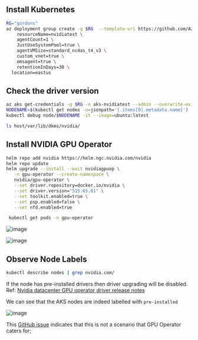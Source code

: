 

## Install Kubernetes

```bash
RG="gordons"
az deployment group create -g $RG  --template-uri https://github.com/Azure/AKS-Construction/releases/download/0.9.9/main.json --parameters \
	resourceName=nvidiatest \
	agentCount=1 \
	JustUseSystemPool=true \
	agentVMSize=standard_nc4as_t4_v3 \
	custom_vnet=true \
	omsagent=true \
	retentionInDays=30 \
  location=eastus
```
  
## Check the driver version

```bash
az aks get-credentials -g $RG -n aks-nvidiatest --admin --overwrite-existing
NODENAME=$(kubectl get nodes -o=jsonpath='{.items[0].metadata.name}')
kubectl debug node/$NODENAME -it --image=ubuntu:latest

ls host/var/lib/dkms/nvidia/
```

## Install NVIDIA GPU Operator

```bash
helm repo add nvidia https://helm.ngc.nvidia.com/nvidia
helm repo update
helm upgrade --install --wait nvidiagpuop \
   -n gpu-operator --create-namespace \
   nvidia/gpu-operator \
   --set driver.repository=docker.io/nvidia \
   --set driver.version="515.65.01" \
   --set toolkit.enabled=true \
   --set psp.enabled=false \
   --set nfd.enabled=true

 kubectl get pods -n gpu-operator
 ```
 
 ![image](https://user-images.githubusercontent.com/17914476/219662036-c565fbfa-3a98-48b9-8219-2b28ab9acb4b.png)

![image](https://user-images.githubusercontent.com/17914476/219662712-215de4ef-0a7d-4a4c-9abd-9b2765ac07b1.png)


## Observe Node Labels

```bash
kubectl describe nodes | grep nvidia.com/
```

If the node has pre-installed drivers then driver upgrading will be disabled. Ref: [Nvidia datacenter GPU operator driver release notes](https://docs.nvidia.com/datacenter/cloud-native/gpu-operator/release-notes.html#id19)

We can see that the AKS nodes are indeed labelled with `pre-installed`

![image](https://user-images.githubusercontent.com/17914476/219664990-56aeacc0-87c4-4172-887d-1a285c828179.png)

This [GitHub issue](https://github.com/NVIDIA/gpu-operator/issues/476) indicates that this is not a scenario that GPU Operator caters for;

 
